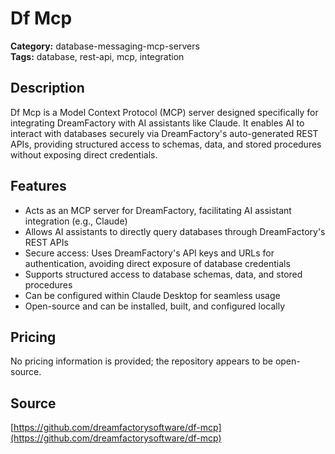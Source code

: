 # Df Mcp

**Category:** database-messaging-mcp-servers  
**Tags:** database, rest-api, mcp, integration

## Description
Df Mcp is a Model Context Protocol (MCP) server designed specifically for integrating DreamFactory with AI assistants like Claude. It enables AI to interact with databases securely via DreamFactory's auto-generated REST APIs, providing structured access to schemas, data, and stored procedures without exposing direct credentials.

## Features
- Acts as an MCP server for DreamFactory, facilitating AI assistant integration (e.g., Claude)
- Allows AI assistants to directly query databases through DreamFactory's REST APIs
- Secure access: Uses DreamFactory's API keys and URLs for authentication, avoiding direct exposure of database credentials
- Supports structured access to database schemas, data, and stored procedures
- Can be configured within Claude Desktop for seamless usage
- Open-source and can be installed, built, and configured locally

## Pricing
No pricing information is provided; the repository appears to be open-source.

## Source
[https://github.com/dreamfactorysoftware/df-mcp](https://github.com/dreamfactorysoftware/df-mcp)